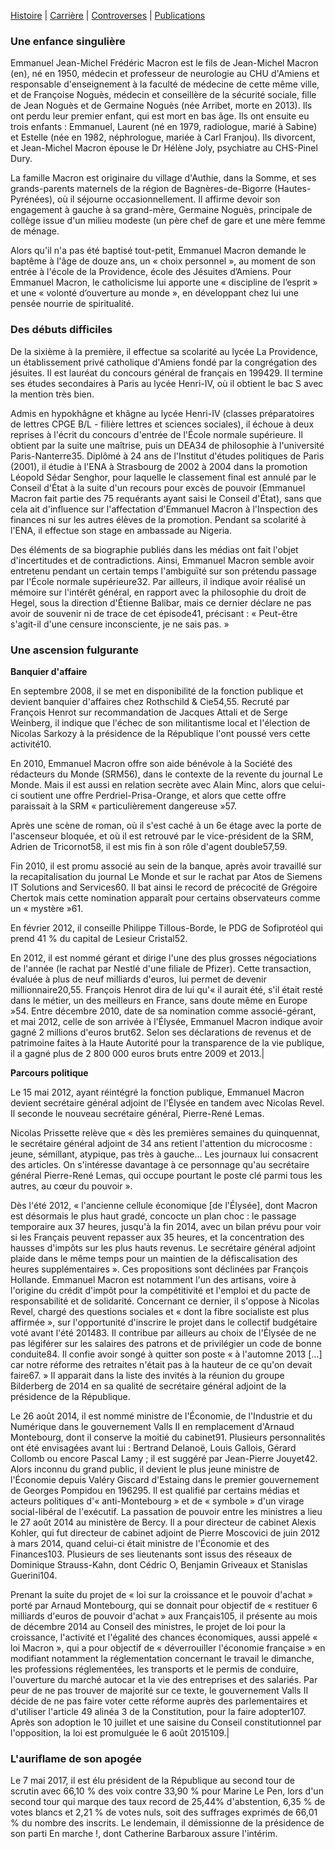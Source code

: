 [Histoire](histoire.md) | [Carrière](carriere.md) | [Controverses](contro.md) | [Publications](publis.md)

### Une enfance singulière

Emmanuel Jean-Michel Frédéric Macron est le fils de Jean-Michel Macron (en), né en 1950, médecin et professeur de neurologie au CHU d'Amiens et responsable d'enseignement à la faculté de médecine de cette même ville, et de Françoise Noguès, médecin et conseillère de la sécurité sociale, fille de Jean Noguès et de Germaine Noguès (née Arribet, morte en 2013). Ils ont perdu leur premier enfant, qui est mort en bas âge. Ils ont ensuite eu trois enfants : Emmanuel, Laurent (né en 1979, radiologue, marié à Sabine) et Estelle (née en 1982, néphrologue, mariée à Carl Franjou). Ils divorcent, et Jean-Michel Macron épouse le Dr Hélène Joly, psychiatre au CHS-Pinel Dury.

La famille Macron est originaire du village d'Authie, dans la Somme, et ses grands-parents maternels de la région de Bagnères-de-Bigorre (Hautes-Pyrénées), où il séjourne occasionnellement. Il affirme devoir son engagement à gauche à sa grand-mère, Germaine Noguès, principale de collège issue d'un milieu modeste (un père chef de gare et une mère femme de ménage.

Alors qu'il n'a pas été baptisé tout-petit, Emmanuel Macron demande le baptême à l'âge de douze ans, un « choix personnel », au moment de son entrée à l'école de la Providence, école des Jésuites d’Amiens. Pour Emmanuel Macron, le catholicisme lui apporte une « discipline de l’esprit » et une « volonté d’ouverture au monde », en développant chez lui une pensée nourrie de spiritualité.

 ### Des débuts difficiles

De la sixième à la première, il effectue sa scolarité au lycée La Providence, un établissement privé catholique d'Amiens fondé par la congrégation des jésuites. Il est lauréat du concours général de français en 199429. Il termine ses études secondaires à Paris au lycée Henri-IV, où il obtient le bac S avec la mention très bien.

Admis en hypokhâgne et khâgne au lycée Henri-IV (classes préparatoires de lettres CPGE B/L - filière lettres et sciences sociales), il échoue à deux reprises à l'écrit du concours d'entrée de l'École normale supérieure. Il obtient par la suite une maîtrise, puis un DEA34 de philosophie à l'université Paris-Nanterre35. Diplômé à 24 ans de l'Institut d'études politiques de Paris (2001), il étudie à l'ENA à Strasbourg de 2002 à 2004 dans la promotion Léopold Sédar Senghor, pour laquelle le classement final est annulé par le Conseil d'État à la suite d'un recours pour excès de pouvoir (Emmanuel Macron fait partie des 75 requérants ayant saisi le Conseil d'État), sans que cela ait d'influence sur l'affectation d'Emmanuel Macron à l'Inspection des finances ni sur les autres élèves de la promotion. Pendant sa scolarité à l'ENA, il effectue son stage en ambassade au Nigeria.

Des éléments de sa biographie publiés dans les médias ont fait l'objet d'incertitudes et de contradictions. Ainsi, Emmanuel Macron semble avoir entretenu pendant un certain temps l'ambiguïté sur son prétendu passage par l'École normale supérieure32. Par ailleurs, il indique avoir réalisé un mémoire sur l'intérêt général, en rapport avec la philosophie du droit de Hegel, sous la direction d'Étienne Balibar, mais ce dernier déclare ne pas avoir de souvenir ni de trace de cet épisode41, précisant : « Peut-être s'agit-il d'une censure inconsciente, je ne sais pas. »

### Une ascension fulgurante

**Banquier d'affaire**

En septembre 2008, il se met en disponibilité de la fonction publique et devient banquier d'affaires chez Rothschild & Cie54,55. Recruté par François Henrot sur recommandation de Jacques Attali et de Serge Weinberg, il indique que l'échec de son militantisme local et l'élection de Nicolas Sarkozy à la présidence de la République l'ont poussé vers cette activité10.

En 2010, Emmanuel Macron offre son aide bénévole à la Société des rédacteurs du Monde (SRM56), dans le contexte de la revente du journal Le Monde. Mais il est aussi en relation secrète avec Alain Minc, alors que celui-ci soutient une offre Perdriel-Prisa-Orange, et alors que cette offre paraissait à la SRM « particulièrement dangereuse »57.

Après une scène de roman, où il s'est caché à un 6e étage avec la porte de l'ascenseur bloquée, et où il est retrouvé par le vice-président de la SRM, Adrien de Tricornot58, il est mis fin à son rôle d'agent double57,59.

Fin 2010, il est promu associé au sein de la banque, après avoir travaillé sur la recapitalisation du journal Le Monde et sur le rachat par Atos de Siemens IT Solutions and Services60. Il bat ainsi le record de précocité de Grégoire Chertok mais cette nomination apparaît pour certains observateurs comme un « mystère »61.

En février 2012, il conseille Philippe Tillous-Borde, le PDG de Sofiprotéol qui prend 41 % du capital de Lesieur Cristal52.

En 2012, il est nommé gérant et dirige l'une des plus grosses négociations de l'année (le rachat par Nestlé d'une filiale de Pfizer). Cette transaction, évaluée à plus de neuf milliards d'euros, lui permet de devenir millionnaire20,55. François Henrot dira de lui qu'« il aurait été, s'il était resté dans le métier, un des meilleurs en France, sans doute même en Europe »54. Entre décembre 2010, date de sa nomination comme associé-gérant, et mai 2012, celle de son arrivée à l'Élysée, Emmanuel Macron indique avoir gagné 2 millions d'euros brut62. Selon ses déclarations de revenus et de patrimoine faites à la Haute Autorité pour la transparence de la vie publique, il a gagné plus de 2 800 000 euros bruts entre 2009 et 2013.|

**Parcours politique**

Le 15 mai 2012, ayant réintégré la fonction publique, Emmanuel Macron devient secrétaire général adjoint de l'Élysée en tandem avec Nicolas Revel. Il seconde le nouveau secrétaire général, Pierre-René Lemas.

Nicolas Prissette relève que « dès les premières semaines du quinquennat, le secrétaire général adjoint de 34 ans retient l'attention du microcosme : jeune, sémillant, atypique, pas très à gauche... Les journaux lui consacrent des articles. On s'intéresse davantage à ce personnage qu'au secrétaire général Pierre-René Lemas, qui occupe pourtant le poste clé parmi tous les autres, au cœur du pouvoir ».

Dès l'été 2012, « l'ancienne cellule économique [de l'Élysée], dont Macron est désormais le plus haut gradé, concocte un plan choc : le passage temporaire aux 37 heures, jusqu'à la fin 2014, avec un bilan prévu pour voir si les Français peuvent repasser aux 35 heures, et la concentration des hausses d'impôts sur les plus hauts revenus. Le secrétaire général adjoint plaide dans le même temps pour un maintien de la défiscalisation des heures supplémentaires ». Ces propositions sont déclinées par François Hollande. Emmanuel Macron est notamment l'un des artisans, voire à l'origine du crédit d'impôt pour la compétitivité et l'emploi et du pacte de responsabilité et de solidarité. Concernant ce dernier, il s'oppose à Nicolas Revel, chargé des questions sociales et « dont la fibre socialiste est plus affirmée », sur l'opportunité d'inscrire le projet dans le collectif budgétaire voté avant l'été 201483. Il contribue par ailleurs au choix de l'Élysée de ne pas légiférer sur les salaires des patrons et de privilégier un code de bonne conduite84. Il confie avoir songé à quitter son poste « à l'automne 2013 [...] car notre réforme des retraites n'était pas à la hauteur de ce qu'on devait faire67. » Il apparait dans la liste des invités à la réunion du groupe Bilderberg de 2014 en sa qualité de secrétaire général adjoint de la présidence de la République.

Le 26 août 2014, il est nommé ministre de l'Économie, de l'Industrie et du Numérique dans le gouvernement Valls II en remplacement d'Arnaud Montebourg, dont il conserve la moitié du cabinet91. Plusieurs personnalités ont été envisagées avant lui : Bertrand Delanoë, Louis Gallois, Gérard Collomb ou encore Pascal Lamy ; il est suggéré par Jean-Pierre Jouyet42. Alors inconnu du grand public, il devient le plus jeune ministre de l'Économie depuis Valéry Giscard d'Estaing dans le premier gouvernement de Georges Pompidou en 196295. Il est qualifié par certains médias et acteurs politiques d'« anti-Montebourg » et de « symbole » d'un virage social-libéral de l'exécutif. La passation de pouvoir entre les ministres a lieu le 27 août 2014 au ministère de Bercy. Il a pour directeur de cabinet Alexis Kohler, qui fut directeur de cabinet adjoint de Pierre Moscovici de juin 2012 à mars 2014, quand celui-ci était ministre de l'Économie et des Finances103. Plusieurs de ses lieutenants sont issus des réseaux de Dominique Strauss-Kahn, dont Cédric O, Benjamin Griveaux et Stanislas Guerini104.

Prenant la suite du projet de « loi sur la croissance et le pouvoir d'achat » porté par Arnaud Montebourg, qui se donnait pour objectif de « restituer 6 milliards d'euros de pouvoir d'achat » aux Français105, il présente au mois de décembre 2014 au Conseil des ministres, le projet de loi pour la croissance, l'activité et l'égalité des chances économiques, aussi appelé « loi Macron », qui a pour objectif de « déverrouiller l'économie française » en modifiant notamment la réglementation concernant le travail le dimanche, les professions réglementées, les transports et le permis de conduire, l'ouverture du marché autocar et la vie des entreprises et des salariés. Par peur de ne pas trouver de majorité sur ce texte, le gouvernement Valls II décide de ne pas faire voter cette réforme auprès des parlementaires et d'utiliser l'article 49 alinéa 3 de la Constitution, pour la faire adopter107. Après son adoption le 10 juillet et une saisine du Conseil constitutionnel par l'opposition, la loi est promulguée le 6 août 2015109.|

### L'auriflame de son apogée

Le 7 mai 2017, il est élu président de la République au second tour de scrutin avec 66,10 % des voix contre 33,90 % pour Marine Le Pen, lors d'un second tour qui marque des taux record de 25,44% d'abstention, 6,35 % de votes blancs et 2,21 % de votes nuls, soit des suffrages exprimés de 66,01 % du nombre des inscrits. Le lendemain, il démissionne de la présidence de son parti En marche !, dont Catherine Barbaroux assure l'intérim.
